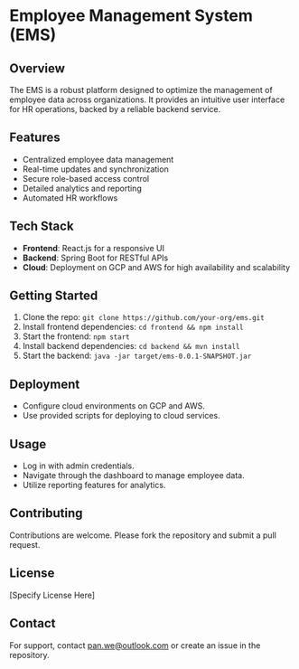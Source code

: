 # Employee Management System (EMS)

## Overview
The EMS is a robust platform designed to optimize the management of employee data across organizations. It provides an intuitive user interface for HR operations, backed by a reliable backend service.

## Features
- Centralized employee data management
- Real-time updates and synchronization
- Secure role-based access control
- Detailed analytics and reporting
- Automated HR workflows

## Tech Stack
- **Frontend**: React.js for a responsive UI
- **Backend**: Spring Boot for RESTful APIs
- **Cloud**: Deployment on GCP and AWS for high availability and scalability

## Getting Started
1. Clone the repo: `git clone https://github.com/your-org/ems.git`
2. Install frontend dependencies: `cd frontend && npm install`
3. Start the frontend: `npm start`
4. Install backend dependencies: `cd backend && mvn install`
5. Start the backend: `java -jar target/ems-0.0.1-SNAPSHOT.jar`

## Deployment
- Configure cloud environments on GCP and AWS.
- Use provided scripts for deploying to cloud services.

## Usage
- Log in with admin credentials.
- Navigate through the dashboard to manage employee data.
- Utilize reporting features for analytics.

## Contributing
Contributions are welcome. Please fork the repository and submit a pull request.

## License
[Specify License Here]

## Contact
For support, contact pan.we@outlook.com or create an issue in the repository.
